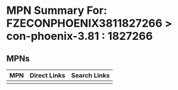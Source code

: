 



# MPN Summary For: FZECONPHOENIX3811827266 > con-phoenix-3.81 : 1827266

## MPNs
  

|MPN|Direct Links|Search Links|
| :--- | :--- | :--- |
||||
